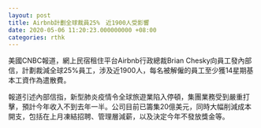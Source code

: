 ```yaml
---
layout: post
title: Airbnb計劃全球裁員25%　近1900人受影響
date: 2020-05-06 11:20:23.000000000 +08:00
categories: rthk
---
```


美國CNBC報道，網上民宿租住平台Airbnb行政總裁Brian Chesky向員工發內部信，計劃裁減全球25%員工，涉及近1900人，每名被解僱的員工至少獲14星期基本工資作為遣散費。

報道引述內部信指，新型肺炎疫情令全球旅遊業陷入停頓，集團業務受到嚴重打擊，預計今年收入不到去年一半。公司目前已籌集20億美元，同時大幅削減成本開支，包括在上月凍結招聘、管理層減薪，以及決定今年不發放獎金等。
